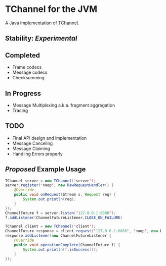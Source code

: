 # TChannel for the JVM

A Java implementation of [TChannel](https://github.com/uber/tchannel).

## Stability: *Experimental*

## Completed
- Frame codecs
- Message codecs
- Checksumming

## In Progress
- Message Multiplexing a.k.a. fragment aggregation
- Tracing

## TODO
- Final API design and implementation
- Message Canceling
- Message Claiming
- Handling Errors properly

## *Proposed* Example Usage

```java
TChannel server = new TChannel('server');
server.register('noop', new RawRequestHandler() {
    @Override
    public void onRequest(Stream s, Request req) {
        System.out.println(req);
    }
});
ChannelFuture f = server.listen('127.0.0.1:8888');
f.addListener(ChannelFutureListener.CLOSE_ON_FAILURE)

TChannel client = new TChannel('client');
ChannelFuture response = client.request('127.0.0.1:8888', 'noop', new RawRequest('func1', 'arg1', 'arg2'));
response.addListener(new ChannelFutureListener {
    @Override
    public void operationComplete(ChannelFuture f) {
        System.out.println(f.isSuccess());
    }
});
```
